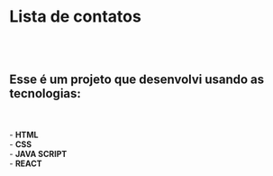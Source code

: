<h1>Lista de contatos</h1>
<br>
<br>
<h2>Esse é um projeto que desenvolvi usando as tecnologias:</h2>
<br>
<br>
- <b>HTML</b>
<br>
- <b>CSS</b>
<br>
- <b>JAVA SCRIPT</b>
<br>
- <b>REACT</b>

